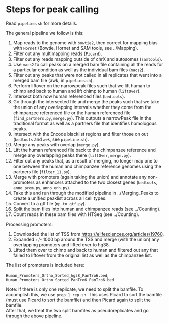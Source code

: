 # Steps for peak calling
Read `pipeline.sh` for more details.

The general pipeline we follow is this:
1. Map reads to the genome with `bowtie2`, then correct for mapping bias with `Hornet` (Bowtie, Hornet and SAM tools, see ../Mapping).
2. Filter out any multimapping reads (`Picard`).
3. Filter out any reads mapping outside of chrX and autosomes (`samtools`).
4. Use `macs2` to call peaks on a merged bam file containing all the reads for a particular condition as well as the individual bam files (`macs2`).
5. Filter out any peaks that were not called in all replicates that went into a merged bam file (awk, in `pipeline.sh`).
6. Perform liftover on the narrowpeak files such that we lift human to chimp and back to human and lift chimp to human (`liftOver`).
7. Intersect both now human referenced files (`bedtools`).
8. Go through the intersected file and merge the peaks such that we take the union of any overlapping intervals whether they come from the chimpanzee referenced file or the human referenced file (`find_partners.py`, `merge.py`).
This outputs a narrowPeak file in the traditional format as well as a partners file that identifies homologous peaks.
9. Intersect with the Encode blacklist regions and filter those on out (`bedtools` and `awk`, see `pipeline.sh`).
10. Merge any peaks with overlap (`merge.py`).
11. Lift the human referenced file back to the chimpanzee reference and merge any overlapping peaks there (`liftOver`, `merge.py`).
12. Filter out any peaks that, as a result of merging, no longer map one to one between the human and chimpanzee reference genomes using the partners file (`filter_11.py`).
13. Merge with promoters (again taking the union) and annotate any non-promoters as enhancers attached to the two closest genes (`bedtools`, `anno_prom.py`, `anno_enh.py`).
14. Take this and run through the modified pipeline in ../Merging_Peaks to create a unified peaklist across all cell types.
15. Convert to a gtf file (`np_to_gtf.py`).
16. Split the bam files into human and chimpanzee reads (see ../Counting).
17. Count reads in these bam files with HTSeq (see ../Counting).

Processing promoters:
1. Downloaded the list of TSS from https://elifesciences.org/articles/19760.  
2. Expanded +/- 1000 bp around the TSS and merge (with the union) any overlapping promoters and lifted over to hg38.
3. Lifted them over to chimp and back to human and filtered out any that failed to liftover from the original list as well as the chimpanzee list.

The list of promoters is included here:

`Human_Promoters_Ortho_Sorted_hg38_PanTro6.bed`;
`Human_Promoters_Ortho_Sorted_PanTro6_PanTro6.bed`

Note:
If there is only one replicate, we need to split the bamfile. 
To accomplish this, we use `prep_1_rep.sh`.
This uses Picard to sort the bamfile (must use Picard to sort the bamfile) and then Picard again to split the bamfile.  
After that, we treat the two split bamfiles as pseudoreplicates and go through the above pipeline.
